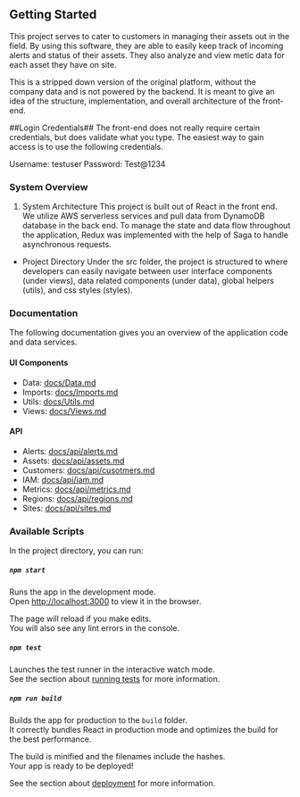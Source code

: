 ## Getting Started ##
This project serves to cater to customers in managing their assets out in the field. By using this software, they are able to easily keep track of incoming alerts and status of their assets. They also analyze and view metic data for each asset they have on site.

This is a stripped down version of the original platform, without the company data and is not powered by the backend. It is meant to give an idea of the structure, implementation, and overall architecture of the front-end.

##Login Credentials##
The front-end does not really require certain credentials, but does validate what you type. The easiest way to gain access is to use the following credentials.

Username: testuser
Password: Test@1234

### System Overview ###
1. System Architecture
This project is built out of React in the front end. We utilize AWS serverless services and pull data from DynamoDB database in the back end. To manage the state and data flow throughout the application, Redux was implemented with the help of Saga to handle asynchronous requests.

+ Project Directory
Under the src folder, the project is structured to where developers can easily navigate between user interface components (under views), data related components (under data), global helpers (utils), and css styles (styles).

### Documentation ###
The following documentation gives you an overview of the application code and data services.

#### UI Components ####
- Data: [docs/Data.md](docs/Data.md)
- Imports: [docs/Imports.md](docs/Imports.md)
- Utils: [docs/Utils.md](docs/Utils.md)
- Views: [docs/Views.md](docs/Views.md)
#### API ####
- Alerts: [docs/api/alerts.md](docs/api/alerts.md)
- Assets: [docs/api/assets.md](docs/api/assets.md)
- Customers: [docs/api/cusotmers.md](docs/api/customers.md)
- IAM: [docs/api/iam.md](docs/api/iam.md)
- Metrics: [docs/api/metrics.md](docs/api/metrics.md)
- Regions: [docs/api/regions.md](docs/api/regions.md)
- Sites: [docs/api/sites.md](docs/api/sites.md)

### Available Scripts

In the project directory, you can run:

##### `npm start`

Runs the app in the development mode.<br>
Open [http://localhost:3000](http://localhost:3000) to view it in the browser.

The page will reload if you make edits.<br>
You will also see any lint errors in the console.

##### `npm test`

Launches the test runner in the interactive watch mode.<br>
See the section about [running tests](https://facebook.github.io/create-react-app/docs/running-tests) for more information.

##### `npm run build`

Builds the app for production to the `build` folder.<br>
It correctly bundles React in production mode and optimizes the build for the best performance.

The build is minified and the filenames include the hashes.<br>
Your app is ready to be deployed!

See the section about [deployment](https://facebook.github.io/create-react-app/docs/deployment) for more information.
